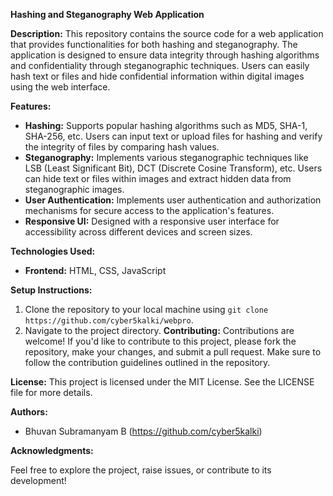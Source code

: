 **Hashing and Steganography Web Application**

**Description:**
This repository contains the source code for a web application that provides functionalities for both hashing and steganography. The application is designed to ensure data integrity through hashing algorithms and confidentiality through steganographic techniques. Users can easily hash text or files and hide confidential information within digital images using the web interface.

**Features:**
- **Hashing:** Supports popular hashing algorithms such as MD5, SHA-1, SHA-256, etc. Users can input text or upload files for hashing and verify the integrity of files by comparing hash values.
- **Steganography:** Implements various steganographic techniques like LSB (Least Significant Bit), DCT (Discrete Cosine Transform), etc. Users can hide text or files within images and extract hidden data from steganographic images.
- **User Authentication:** Implements user authentication and authorization mechanisms for secure access to the application's features.
- **Responsive UI:** Designed with a responsive user interface for accessibility across different devices and screen sizes.

**Technologies Used:**
- **Frontend:** HTML, CSS, JavaScript

**Setup Instructions:**
1. Clone the repository to your local machine using `git clone https://github.com/cyber5kalki/webpro`.
2. Navigate to the project directory.
**Contributing:**
Contributions are welcome! If you'd like to contribute to this project, please fork the repository, make your changes, and submit a pull request. Make sure to follow the contribution guidelines outlined in the repository.

**License:**
This project is licensed under the MIT License. See the LICENSE file for more details.

**Authors:**
- Bhuvan Subramanyam B (https://github.com/cyber5kalki)

**Acknowledgments:**

Feel free to explore the project, raise issues, or contribute to its development!
